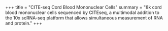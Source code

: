 +++
title = "CITE-seq Cord Blood Mononuclear Cells"
summary = "8k cord blood mononuclear cells sequenced by CITEseq, a multimodal addition to the 10x scRNA-seq platform that allows simultaneous measurement of RNA and protein."
+++
